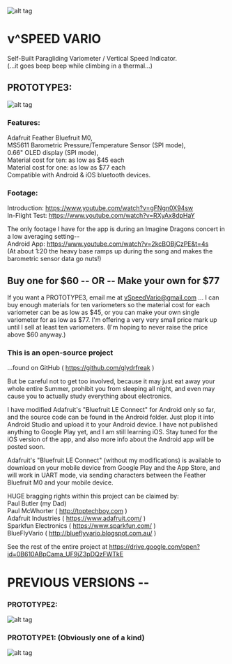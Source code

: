 ![alt tag](https://github.com/glydrfreak/vSpeedVario/blob/master/logo.jpg)

# v^SPEED VARIO
Self-Built Paragliding Variometer / Vertical Speed Indicator. <br />
(...it goes beep beep while climbing in a thermal...) <br /> 


## PROTOTYPE3: <br />
![alt tag](https://github.com/glydrfreak/vSpeedVario/blob/master/SolidWorks/P2_BLACK.JPG)

### Features: <br />
Adafruit Feather Bluefruit M0,<br />
MS5611 Barometric Pressure/Temperature Sensor (SPI mode),<br />
0.66" OLED display (SPI mode),<br />
Material cost for ten: as low as $45 each <br />
Material cost for one: as low as $77 each <br />
Compatible with Android & iOS bluetooth devices. <br />


### Footage: <br />
Introduction: https://www.youtube.com/watch?v=gFNgn0X94sw <br />
In-Flight Test: https://www.youtube.com/watch?v=RXyAx8dpHaY <br />

The only footage I have for the app is during an Imagine Dragons concert in a low averaging setting--  <br />
Android App: https://www.youtube.com/watch?v=2kcBOBjCzPE&t=4s <br />
(At about 1:20 the heavy base ramps up during the song and makes the barometric sensor data go nuts!) <br />

## Buy one for $60 -- OR -- Make your own for $77
If you want a PROTOTYPE3, email me at vSpeedVario@gmail.com ... I can buy enough materials for ten variometers so the material cost for each variometer can be as low as $45, or you can make your own single variometer for as low as $77. I'm offering a very very small price mark up until I sell at least ten variometers. (I'm hoping to never raise the price above $60 anyway.)


### This is an open-source project 
...found on GitHub ( https://github.com/glydrfreak )

But be careful not to get too involved, because it may just eat away your whole entire Summer, prohibit you from sleeping all night, and even may cause you to actually study everything about electronics.

I have modified Adafruit's "Bluefruit LE Connect" for Android only so far, and the source code can be found in the Android folder. Just plop it into Android Studio and upload it to your Android device. I have not published anything to Google Play yet, and I am still learning iOS. Stay tuned for the iOS version of the app, and also more info about the Android app will be posted soon.

Adafruit's "Bluefruit LE Connect" (without my modifications) is available to download on your mobile device from Google Play and the App Store, and will work in UART mode, via sending characters between the Feather Bluefruit M0 and your mobile device.

HUGE bragging rights within this project can be claimed by:<br />
Paul Butler (my Dad)<br />
Paul McWhorter ( http://toptechboy.com )<br />
Adafruit Industries ( https://www.adafruit.com/ )<br />
Sparkfun Electronics ( https://www.sparkfun.com/ )<br />
BlueFlyVario ( http://blueflyvario.blogspot.com.au/ )<br />

See the rest of the entire project at https://drive.google.com/open?id=0B610ABpCama_UF9jZ3pDQzFWTkE

# PREVIOUS VERSIONS --
### PROTOTYPE2: <br />
![alt tag](https://github.com/glydrfreak/vSpeedVario/blob/master/PROTOTYPE2.jpg)

### PROTOTYPE1: (Obviously one of a kind) <br />
![alt tag](https://github.com/glydrfreak/vSpeedVario/blob/master/PROTOTYPE1.jpg)

